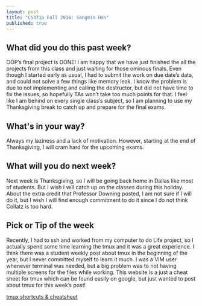```yaml
---
layout: post
title: "CS371p Fall 2016: Sangmin Han"
published: true
---
```

## What did you do this past week?
OOP’s final project is DONE! I am happy that we have just finished the all the projects from this class and just waiting for those ominous finals. Even though I started early as usual, I had to submit the work on due date’s data, and could not solve a few things like memory leak. I know the problem is due to not implementing and calling the destructor, but did not have time to fix the issues, so hopefully TAs won’t take too much points for that. I feel like I am behind on every single class’s subject, so I am planning to use my Thanksgiving break to catch up and prepare for the final exams.

## What's in your way?
Always my laziness and a lack of motivation. However, starting at the end of Thanksgiving, I will cram hard for the upcoming exams.

## What will you do next week?
Next week is Thanksgiving, so I will be going back home in Dallas like most of students. But I wish I will catch up on the classes during this holiday. About the extra credit that Professor Downing posted, I am not sure if I will do it, but I wish I will find enough commitment to do it since I do not think Collatz is too hard.

## Pick or Tip of the week
Recently, I had to ssh and worked from my computer to do Life project, so I actually spend some time learning the tmux and it was a great experience. I think there was a student weekly post about tmux in the beginning of the year, but I never committed myself to learn it much. I was a VIM user whenever terminal was needed, but a big problem was to not having multiple screens for the files while working. This website is a just a cheat sheet for tmux which can be found easily on google, but just wanted to post about tmux for this week’s post!

<a href="https://gist.github.com/MohamedAlaa/2961058">tmux shortcuts & cheatsheet </a>

